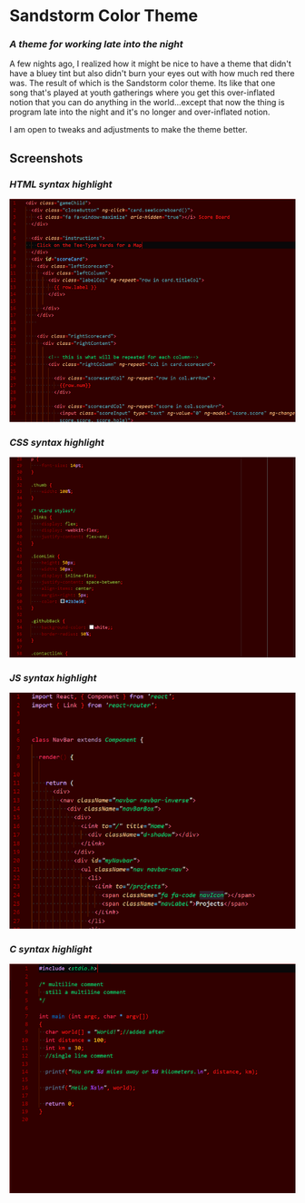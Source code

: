 # **Sandstorm Color Theme**
### _A theme for working late into the night_

A few nights ago, I realized how it might be nice to have a theme that didn't have a bluey tint but also didn't burn your eyes out with how much red there was. The result of which is the Sandstorm color theme. Its like that one song that's played at youth gatherings where you get this over-inflated notion that you can do anything in the world...except that now the thing is program late into the night and it's no longer and over-inflated notion.

I am open to tweaks and adjustments to make the theme better.

## Screenshots

### *HTML syntax highlight*
![HTML syntax highlight]( ./Screenshots/html_example.PNG )
### *CSS syntax highlight*
![CSS syntax highlight]( ./Screenshots/css_example.PNG )
### *JS syntax highlight*
![JavaScript syntax highlight]( ./Screenshots/js_example.PNG )
### *C syntax highlight*
![C syntax highlight]( ./Screenshots/c_example.PNG )
